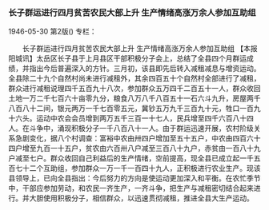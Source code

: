 ### 长子群运进行四月贫苦农民大部上升  生产情绪高涨万余人参加互助组

1946-05-30
第2版()
专栏：

　　长子群运进行四月贫苦农民大部上升
    生产情绪高涨万余人参加互助组
    【本报阳城讯】太岳区长子县于上月县区干部积极分子会上，总结了全县四个月群运成绩，并指出今后普遍深入的方针。三月初，该县即先后转入减租减息与增资运动。全县除二十九个自然村尚未进行减租外，其余四百五十个自然村全部进行了减租，群众进行减租说理四千五百九十八次，参加群众五万四千二百五十一人，群众收回土地一万二千七百六十亩零九分，粮食八万八千八百五十一石六斗九升，房屋两千八百八十二间，银元两万一千七百零五元，冀钞五万九千三百九十元，牲口一百九十六头。运动中农会会员增到两万五千三百一十七人，民兵增至四千六百八十四人。在斗争中，涌现积极分子一千八百八十一人。由于群运迅速开展，农村阶级关系急剧变化，据八个村调查：富裕中农由卅四户增加至五十五户，中农由四百六十四户增至九百一十五户，贫农由六百卅八户减至三百八十九户，赤贫由一百八十九户减至七户。群众收回自己利益后的生产情绪，空前提高，现全县已成立起一千五百七十二个互助组，参加群众一万一千一百四十九人，正积极进行农业生产。现该县领导上，已向全县指出：今后努力的方向是使运动更加深入和平衡。在农忙季节中，干部应参加劳动，和农民一齐生产，一齐斗争，把生产与减租密切结合起来进行。并大胆使用积极分子，相信群众，以迅速贯彻减租，推进全县大生产运动。
